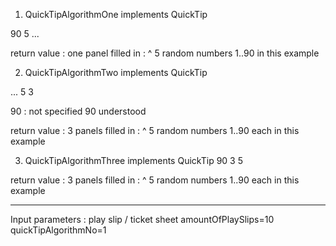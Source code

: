 1) QuickTipAlgorithmOne implements QuickTip

<upperLimit>90</upperLimit>
<amountRandomNumbers>5</amountRandomNumbers>
...

return value : one panel filled in : ^ 5 random numbers 1..90 in this example

2) QuickTipAlgorithmTwo implements QuickTip

...
<amountRandomNumbers>5</amountRandomNumbers>
<amountOfPanels>3</amountOfPanels>

<upperLimit>90</upperLimit> : not specified 90 understood

return value : 3 panels filled in : ^ 5 random numbers 1..90 each in this example

3) QuickTipAlgorithmThree implements QuickTip
<upperLimit>90</upperLimit>
<amountOfPanels>3</amountOfPanels>
<amountRandomNumbers>5</amountRandomNumbers>

return value : 3 panels filled in : ^ 5 random numbers 1..90 each in this example

-------------------------------------------------------------

Input parameters :
play slip / ticket sheet
amountOfPlaySlips=10 quickTipAlgorithmNo=1
